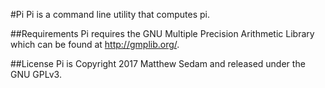 #Pi
Pi is a command line utility that computes pi.

##Requirements
Pi requires the GNU Multiple Precision Arithmetic Library which can be found at http://gmplib.org/.

##License
Pi is Copyright 2017 Matthew Sedam and released under the GNU GPLv3.
